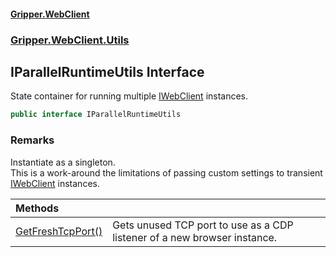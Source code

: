 #### [Gripper.WebClient](index 'index')
### [Gripper.WebClient.Utils](Gripper_WebClient_Utils 'Gripper.WebClient.Utils')
## IParallelRuntimeUtils Interface
State container for running multiple [IWebClient](Gripper_WebClient_IWebClient 'Gripper.WebClient.IWebClient') instances.  
```csharp
public interface IParallelRuntimeUtils
```
### Remarks
Instantiate as a singleton.  
This is a work-around the limitations of passing custom settings to transient [IWebClient](Gripper_WebClient_IWebClient 'Gripper.WebClient.IWebClient') instances.  

| Methods | |
| :--- | :--- |
| [GetFreshTcpPort()](Gripper_WebClient_Utils_IParallelRuntimeUtils_GetFreshTcpPort() 'Gripper.WebClient.Utils.IParallelRuntimeUtils.GetFreshTcpPort()') | Gets unused TCP port to use as a CDP listener of a new browser instance.<br/> |
